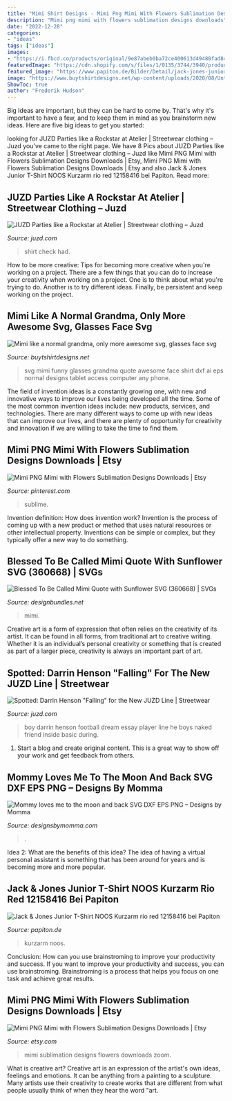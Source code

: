 ```yaml
---
title: "Mimi Shirt Designs - Mimi Png Mimi With Flowers Sublimation Designs Downloads"
description: "Mimi png mimi with flowers sublimation designs downloads"
date: "2022-12-28"
categories:
- "ideas"
tags: ["ideas"]
images:
- "https://i.fbcd.co/products/original/9e87abeb0ba72ce400613d49480fad843e55b794df4029258df3c61de7854c59.jpg"
featuredImage: "https://cdn.shopify.com/s/files/1/0135/3744/3940/products/Designs_by_Momma_NEW_2019_SVG_mommy_loves_me_to_the_moon_1200x1200.jpg?v=1576505913"
featured_image: "https://www.papiton.de/Bilder/Detail/jack-jones-junior-t-shirt-kurzarm-rio-red-12158416-03.jpg"
image: "https://www.buytshirtdesigns.net/wp-content/uploads/2020/08/Untitled-2-4-800x800.jpg"
ShowToc: true
author: "Frederik Hudson"
---
```



Big Ideas are important, but they can be hard to come by. That's why it's important to have a few, and to keep them in mind as you brainstorm new ideas. Here are five big ideas to get you started: 

	

		
looking for JUZD Parties like a Rockstar at Atelier | Streetwear clothing – Juzd you've came to the right page. We have 8 Pics about JUZD Parties like a Rockstar at Atelier | Streetwear clothing – Juzd like Mimi PNG Mimi with Flowers Sublimation Designs Downloads | Etsy, Mimi PNG Mimi with Flowers Sublimation Designs Downloads | Etsy and also Jack &amp; Jones Junior T-Shirt NOOS Kurzarm rio red 12158416 bei Papiton. Read more:
		
    
## JUZD Parties Like A Rockstar At Atelier | Streetwear Clothing – Juzd

<img loading=lazy src="http://1.bp.blogspot.com/_O96JA2G5zFY/So9CBHJb8uI/AAAAAAAAAtE/D3egwEpNoF0/s400/DSC_0057.jpg" onerror="this.onerror=null;this.src='https://tse3.mm.bing.net/th?id=OIP.XV6nwPlBct9XoEm6XnkucAAAAA&amp;pid=15.1';" alt="JUZD Parties like a Rockstar at Atelier | Streetwear clothing – Juzd">

_Source: juzd.com_

>shirt check had. 

	

How to be more creative: Tips for becoming more creative when you're working on a project.
There are a few things that you can do to increase your creativity when working on a project. One is to think about what you're trying to do. Another is to try different ideas. Finally, be persistent and keep working on the project.

    
## Mimi Like A Normal Grandma, Only More Awesome Svg, Glasses Face Svg

<img loading=lazy src="https://www.buytshirtdesigns.net/wp-content/uploads/2020/08/Untitled-2-4-800x800.jpg" onerror="this.onerror=null;this.src='https://tse3.mm.bing.net/th?id=OIP.n8Sy_dcoOReXvk3CAmfCLgHaHa&amp;pid=15.1';" alt="Mimi like a normal grandma, only more awesome svg, glasses face svg">

_Source: buytshirtdesigns.net_

>svg mimi funny glasses grandma quote awesome face shirt dxf ai eps normal designs tablet access computer any phone. 

	

The field of invention ideas is a constantly growing one, with new and innovative ways to improve our lives being developed all the time. Some of the most common invention ideas include: new products, services, and technologies. There are many different ways to come up with new ideas that can improve our lives, and there are plenty of opportunity for creativity and innovation if we are willing to take the time to find them.

    
## Mimi PNG Mimi With Flowers Sublimation Designs Downloads | Etsy

<img loading=lazy src="https://i.pinimg.com/originals/c7/1b/09/c71b09eb13c6556ed5f2e0c83dcf3741.jpg" onerror="this.onerror=null;this.src='https://tse4.mm.bing.net/th?id=OIP.IQXQKvpLHyoMmMBD1YD1UgHaFE&amp;pid=15.1';" alt="Mimi PNG Mimi with Flowers Sublimation Designs Downloads | Etsy">

_Source: pinterest.com_

>sublime. 

	

Invention definition: How does invention work?
Invention is the process of coming up with a new product or method that uses natural resources or other intellectual property. Inventions can be simple or complex, but they typically offer a new way to do something.

    
## Blessed To Be Called Mimi Quote With Sunflower SVG (360668) | SVGs

<img loading=lazy src="https://i.fbcd.co/products/original/9e87abeb0ba72ce400613d49480fad843e55b794df4029258df3c61de7854c59.jpg" onerror="this.onerror=null;this.src='https://tse3.mm.bing.net/th?id=OIP.kvadSm0GMGDP1sWfBgDTUwHaE7&amp;pid=15.1';" alt="Blessed To Be Called Mimi Quote with Sunflower SVG (360668) | SVGs">

_Source: designbundles.net_

>mimi. 

	

Creative art is a form of expression that often relies on the creativity of its artist. It can be found in all forms, from traditional art to creative writing. Whether it is an individual’s personal creativity or something that is created as part of a larger piece, creativity is always an important part of art.

    
## Spotted: Darrin Henson &quot;Falling&quot; For The New JUZD Line | Streetwear

<img loading=lazy src="http://4.bp.blogspot.com/_O96JA2G5zFY/Ss1YJby_83I/AAAAAAAAAxM/ltP3B-UsJZ0/s400/darrinhenson.jpg" onerror="this.onerror=null;this.src='https://tse1.mm.bing.net/th?id=OIP.VKxnzThgpkoeJbIC5aaKqwAAAA&amp;pid=15.1';" alt="Spotted: Darrin Henson &quot;Falling&quot; for the New JUZD Line | Streetwear">

_Source: juzd.com_

>boy darrin henson football dream essay player line he boys naked friend inside basic during. 

	

1. Start a blog and create original content. This is a great way to show off your work and get feedback from others.

    
## Mommy Loves Me To The Moon And Back SVG DXF EPS PNG – Designs By Momma

<img loading=lazy src="https://cdn.shopify.com/s/files/1/0135/3744/3940/products/Designs_by_Momma_NEW_2019_SVG_mommy_loves_me_to_the_moon_1200x1200.jpg?v=1576505913" onerror="this.onerror=null;this.src='https://tse1.mm.bing.net/th?id=OIP.uTLFn0PLOz2LFteMWrJK_AHaE8&amp;pid=15.1';" alt="Mommy loves me to the moon and back SVG DXF EPS PNG – Designs by Momma">

_Source: designsbymomma.com_

>. 

	

Idea 2: What are the benefits of this idea?
The idea of having a virtual personal assistant is something that has been around for years and is becoming more and more popular.

    
## Jack &amp; Jones Junior T-Shirt NOOS Kurzarm Rio Red 12158416 Bei Papiton

<img loading=lazy src="https://www.papiton.de/Bilder/Detail/jack-jones-junior-t-shirt-kurzarm-rio-red-12158416-03.jpg" onerror="this.onerror=null;this.src='https://tse2.mm.bing.net/th?id=OIP.f0aTRf8ieBueV5F9PSPJDwHaJ4&amp;pid=15.1';" alt="Jack &amp; Jones Junior T-Shirt NOOS Kurzarm rio red 12158416 bei Papiton">

_Source: papiton.de_

>kurzarm noos. 

	

Conclusion: How can you use brainstroming to improve your productivity and success.
If you want to improve your productivity and success, you can use brainstroming. Brainstroming is a process that helps you focus on one task and achieve great results.

    
## Mimi PNG Mimi With Flowers Sublimation Designs Downloads | Etsy

<img loading=lazy src="https://i.etsystatic.com/19446443/r/il/7686d2/2530668986/il_794xN.2530668986_oq4o.jpg" onerror="this.onerror=null;this.src='https://tse1.mm.bing.net/th?id=OIP.20KbmnyxGeJKL9DYXO2w-QHaFE&amp;pid=15.1';" alt="Mimi PNG Mimi with Flowers Sublimation Designs Downloads | Etsy">

_Source: etsy.com_

>mimi sublimation designs flowers downloads zoom. 

	

What is creative art?
Creative art is an expression of the artist's own ideas, feelings and emotions. It can be anything from a painting to a sculpture. Many artists use their creativity to create works that are different from what people usually think of when they hear the word "art.

